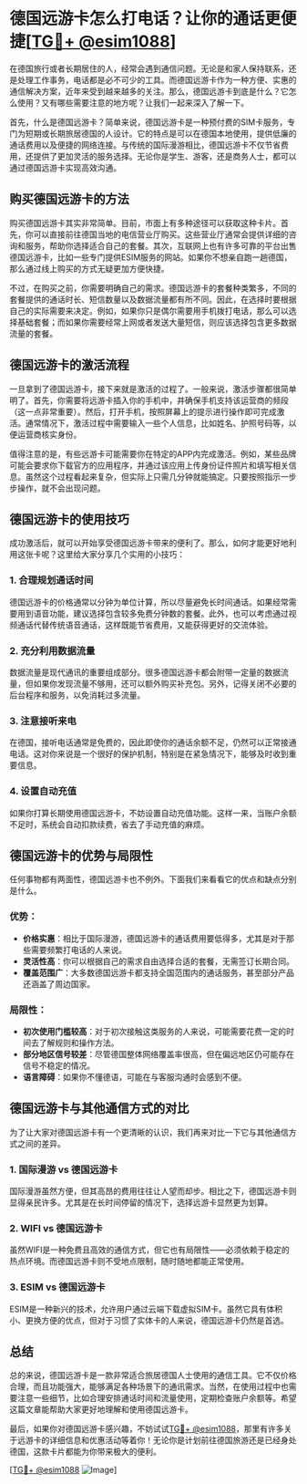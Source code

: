 # 德国远游卡怎么打电话？让你的通话更便捷[[TG💪+ @esim1088](https://t.me/s/esim1088)]

在德国旅行或者长期居住的人，经常会遇到通信问题。无论是和家人保持联系，还是处理工作事务，电话都是必不可少的工具。而德国远游卡作为一种方便、实惠的通信解决方案，近年来受到越来越多的关注。那么，德国远游卡到底是什么？它怎么使用？又有哪些需要注意的地方呢？让我们一起来深入了解一下。

首先，什么是德国远游卡？简单来说，德国远游卡是一种预付费的SIM卡服务，专门为短期或长期旅居德国的人设计。它的特点是可以在德国本地使用，提供低廉的通话费用以及便捷的网络连接。与传统的国际漫游相比，德国远游卡不仅节省费用，还提供了更加灵活的服务选择。无论你是学生、游客，还是商务人士，都可以通过德国远游卡实现高效沟通。

## 购买德国远游卡的方法

购买德国远游卡其实非常简单。目前，市面上有多种途径可以获取这种卡片。首先，你可以直接前往德国当地的电信营业厅购买。这些营业厅通常会提供详细的咨询和服务，帮助你选择适合自己的套餐。其次，互联网上也有许多可靠的平台出售德国远游卡，比如一些专门提供ESIM服务的网站。如果你不想亲自跑一趟德国，那么通过线上购买的方式无疑更加方便快捷。

不过，在购买之前，你需要明确自己的需求。德国远游卡的套餐种类繁多，不同的套餐提供的通话时长、短信数量以及数据流量都有所不同。因此，在选择时要根据自己的实际需要来决定。例如，如果你只是偶尔需要用手机拨打电话，那么可以选择基础套餐；而如果你需要经常上网或者发送大量短信，则应该选择包含更多数据流量的套餐。

## 德国远游卡的激活流程

一旦拿到了德国远游卡，接下来就是激活的过程了。一般来说，激活步骤都很简单明了。首先，你需要将远游卡插入你的手机中，并确保手机支持该运营商的频段（这一点非常重要）。然后，打开手机，按照屏幕上的提示进行操作即可完成激活。通常情况下，激活过程中需要输入一些个人信息，比如姓名、护照号码等，以便运营商核实身份。

值得注意的是，有些远游卡可能需要你在特定的APP内完成激活。例如，某些品牌可能会要求你下载官方的应用程序，并通过该应用上传身份证件照片和填写相关信息。虽然这个过程看起来复杂，但实际上只需几分钟就能搞定。只要按照指示一步步操作，就不会出现问题。

## 德国远游卡的使用技巧

成功激活后，就可以开始享受德国远游卡带来的便利了。那么，如何才能更好地利用这张卡呢？这里给大家分享几个实用的小技巧：

### 1. **合理规划通话时间**
   德国远游卡的价格通常以分钟为单位计算，所以尽量避免长时间通话。如果经常需要用到语音功能，建议选择包含较多免费分钟数的套餐。此外，也可以考虑通过视频通话代替传统语音通话，这样既能节省费用，又能获得更好的交流体验。

### 2. **充分利用数据流量**
   数据流量是现代通讯的重要组成部分。很多德国远游卡都会附带一定量的数据流量，但如果你发现流量不够用，还可以额外购买补充包。另外，记得关闭不必要的后台程序和服务，以免消耗过多流量。

### 3. **注意接听来电**
   在德国，接听电话通常是免费的，因此即使你的通话余额不足，仍然可以正常接通电话。这对你来说是一个很好的保护机制，特别是在紧急情况下，能够及时收到重要信息。

### 4. **设置自动充值**
   如果你打算长期使用德国远游卡，不妨设置自动充值功能。这样一来，当账户余额不足时，系统会自动扣款续费，省去了手动充值的麻烦。

## 德国远游卡的优势与局限性

任何事物都有两面性，德国远游卡也不例外。下面我们来看看它的优点和缺点分别是什么。

### 优势：
- **价格实惠**：相比于国际漫游，德国远游卡的通话费用要低得多，尤其是对于那些需要频繁打电话的人来说。
- **灵活性高**：你可以根据自己的需求自由选择合适的套餐，无需签订长期合同。
- **覆盖范围广**：大多数德国远游卡都支持全国范围内的通话服务，甚至部分产品还涵盖了周边国家。

### 局限性：
- **初次使用门槛较高**：对于初次接触这类服务的人来说，可能需要花费一定的时间去了解规则和操作方法。
- **部分地区信号较差**：尽管德国整体网络覆盖率很高，但在偏远地区仍可能存在信号不稳定的情况。
- **语言障碍**：如果你不懂德语，可能在与客服沟通时会感到不便。

## 德国远游卡与其他通信方式的对比

为了让大家对德国远游卡有一个更清晰的认识，我们再来对比一下它与其他通信方式之间的差异。

### 1. 国际漫游 vs 德国远游卡
国际漫游虽然方便，但其高昂的费用往往让人望而却步。相比之下，德国远游卡则显得亲民许多。尤其是在长时间停留的情况下，选择远游卡显然更为划算。

### 2. WIFI vs 德国远游卡
虽然WIFI是一种免费且高效的通信方式，但它也有局限性——必须依赖于稳定的热点环境。而德国远游卡则不受地点限制，随时随地都能正常使用。

### 3. ESIM vs 德国远游卡
ESIM是一种新兴的技术，允许用户通过云端下载虚拟SIM卡。虽然它具有体积小、更换方便的优点，但对于习惯了实体卡的人来说，德国远游卡仍然是首选。

## 总结

总的来说，德国远游卡是一款非常适合旅居德国人士使用的通信工具。它不仅价格合理，而且功能强大，能够满足各种场景下的通讯需求。当然，在使用过程中也需要注意一些细节，比如合理安排通话时间和流量使用，定期检查账户余额等。希望这篇文章能帮助大家更好地理解和使用德国远游卡。

最后，如果你对德国远游卡感兴趣，不妨试试[TG💪+ @esim1088](https://t.me/s/esim1088)，那里有许多关于远游卡的详细信息和优惠活动等着你！无论你是计划前往德国旅游还是已经身处德国，这款卡片都能为你带来极大的便利。

[[TG💪+ @esim1088](https://t.me/s/esim1088) ![Image](https://i.postimg.cc/4NQfJmqS/Snipaste-2025-05-13-00-14-12.png)]